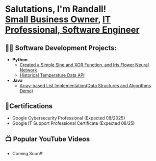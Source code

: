 <h1>Salutations, I'm Randall! <br/><a href="https://www.linkedin.com/in/randallgadduang/">Small Business Owner</a>, <a href="https://github.com/RConradG/RConradG">IT Professional, Software Engineer</a></h1>

<h2>👨‍💻 Software Development Projects:</h2>

- <b>Python</b>
  - [Created a Simple Sine and XOR Function, and Iris Flower Neural Network](https://github.com/RConradG/NeuralNetwork)
  - [Historical Temperature Data API](https://github.com/RConradG/HistoricalTemperatureDataAPI)
- <b>Java</b>
  - [Array-based List Implementation(Data Structures and Algorithms Demo)](https://github.com/RConradG/JavaProjectPortfolio)
 
<h2>📃Certifications</h2>

- Google Cybersecurity Professional (Expected 08/2025)
- Google IT Support Professional Certificate (Expected 08/25)


<h2>📺 Popular YouTube Videos</h2>

- Coming Soon!!!

<!--
<h2> 🤳 Connect with me:</h2>

[<img align="left" alt="JoshMadakor | YouTube" width="22px" src="https://cdn.jsdelivr.net/npm/simple-icons@v3/icons/youtube.svg" />][youtube]
[<img align="left" alt="JoshMadakor | Twitter" width="22px" src="https://cdn.jsdelivr.net/npm/simple-icons@v3/icons/twitter.svg" />][twitter]
[<img align="left" alt="JoshMadakor | LinkedIn" width="22px" src="https://cdn.jsdelivr.net/npm/simple-icons@v3/icons/linkedin.svg" />][linkedin]
[<img align="left" alt="JoshMadakor | Instagram" width="22px" src="https://cdn.jsdelivr.net/npm/simple-icons@v3/icons/instagram.svg" />][instagram]

[twitter]: https://twitter.com/joshmadakor
[youtube]: https://www.youtube.com/c/joshmadakor
[instagram]: https://www.instagram.com/joshmadakor/
[linkedin]: https://linkedin.com/in/joshmadakor

**joshmadakor1/joshmadakor1** is a ✨ _special_ ✨ repository because its `README.md` (this file) appears on your GitHub profile.

Here are some ideas to get you started:

- 🔭 I’m currently working on ...
- 🌱 I’m currently learning ...
- 👯 I’m looking to collaborate on ...
- 🤔 I’m looking for help with ...
- 💬 Ask me about ...
- 📫 How to reach me: ...
- 😄 Pronouns: ...
- ⚡ Fun fact: ...
-->
